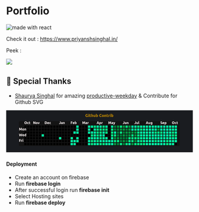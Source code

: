 # Portfolio


<img src="https://img.shields.io/badge/made%20with-react-cyan.svg" alt="made with react"> 

Check it out : https://www.priyanshsinghal.in/

Peek :

![](./app.gif)

## 🙇 Special Thanks

- [Shaurya Singhal](https://github.com/jugshaurya) for amazing [productive-weekday](https://github.com/jugshaurya/productive-weekday) & Contribute for Github SVG

![](./github.png)



#### Deployment

- Create an account on firebase
- Run **firebase login**
- After successful login run **firebase init**
- Select Hosting sites 
- Run **firebase deploy**
